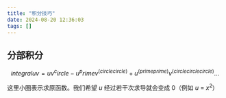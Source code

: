 ```yaml
---
title: "积分技巧"
date: 2024-08-20 12:36:03
tags: []
---
```

## 分部积分

$$
integral u v = u v^circle - u^prime v^(circle circle) + u^(prime prime)v^(circle circle circle) ...
$$

这里小圈表示求原函数。我们希望 $u$ 经过若干次求导就会变成 $0$（例如 $u$ = $x^2$）
